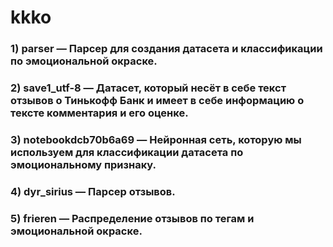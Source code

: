 # kkko
### 1) parser — Парсер для создания датасета и классификации по эмоциональной окраске.
### 2) save1_utf-8 — Датасет, который несёт в себе текст отзывов о Тинькофф Банк и имеет в себе информацию о тексте комментария и его оценке.
### 3) notebookdcb70b6a69 — Нейронная сеть, которую мы используем для классификации датасета по эмоциональному признаку.
### 4) dyr_sirius — Парсер отзывов.
### 5) frieren — Распределение отзывов по тегам и эмоциональной окраске.
